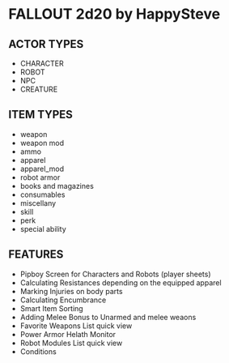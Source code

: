 # FALLOUT 2d20 by HappySteve

## ACTOR TYPES

-   CHARACTER
-   ROBOT
-   NPC
-   CREATURE

## ITEM TYPES

-   weapon
-   weapon mod
-   ammo
-   apparel
-   apparel_mod
-   robot armor
-   books and magazines
-   consumables
-   miscellany
-   skill
-   perk
-   special ability

## FEATURES

-   Pipboy Screen for Characters and Robots (player sheets)
-   Calculating Resistances depending on the equipped apparel
-   Marking Injuries on body parts
-   Calculating Encumbrance
-   Smart Item Sorting
-   Adding Melee Bonus to Unarmed and melee weaons
-   Favorite Weapons List quick view
-   Power Armor Helath Monitor
-   Robot Modules List quick view
-   Conditions
